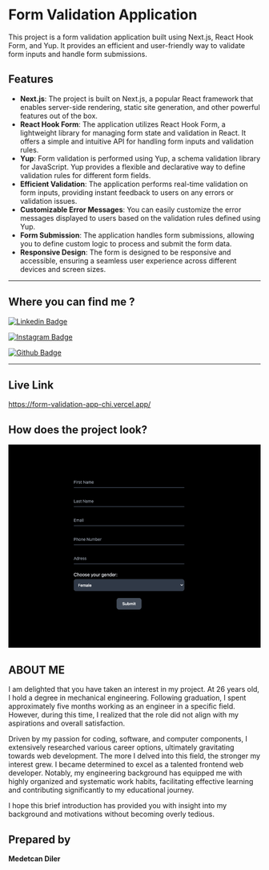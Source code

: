 # Form Validation Application

This project is a form validation application built using Next.js, React Hook Form, and Yup. It provides an efficient and user-friendly way to validate form inputs and handle form submissions.

## Features

- **Next.js**: The project is built on Next.js, a popular React framework that enables server-side rendering, static site generation, and other powerful features out of the box.
- **React Hook Form**: The application utilizes React Hook Form, a lightweight library for managing form state and validation in React. It offers a simple and intuitive API for handling form inputs and validation rules.
- **Yup**: Form validation is performed using Yup, a schema validation library for JavaScript. Yup provides a flexible and declarative way to define validation rules for different form fields.
- **Efficient Validation**: The application performs real-time validation on form inputs, providing instant feedback to users on any errors or validation issues.
- **Customizable Error Messages**: You can easily customize the error messages displayed to users based on the validation rules defined using Yup.
- **Form Submission**: The application handles form submissions, allowing you to define custom logic to process and submit the form data.
- **Responsive Design**: The form is designed to be responsive and accessible, ensuring a seamless user experience across different devices and screen sizes.

---

## Where you can find me ? 

[![Linkedin Badge](https://img.shields.io/badge/LinkedIn-0077B5?style=for-the-badge&logo=linkedin&logoColor=white)](https://www.linkedin.com/in/medetcandiler)

[![Instagram Badge](https://img.shields.io/badge/-Instagram-C13584?style=flat-quare&labelColor=C13584&logo=instagram&logoColor=white&link=link)](https://www.instagram.com/medetdiler/)

[![Github Badge](https://img.shields.io/badge/-Github-000?style=quare&labelColor=000&logo=Github&logoColor=white&link=link)](https://github.com/medetcandiler)

---
## Live Link
https://form-validation-app-chi.vercel.app/
## How does the project look?

![sample-of-my-project](./src/assets/Screen%20Shot%202023-06-08%20at%2021.43.35.png)



## ABOUT ME 
I am delighted that you have taken an interest in my project. At 26 years old, I hold a degree in mechanical engineering. Following graduation, I spent approximately five months working as an engineer in a specific field. However, during this time, I realized that the role did not align with my aspirations and overall satisfaction.

Driven by my passion for coding, software, and computer components, I extensively researched various career options, ultimately gravitating towards web development. The more I delved into this field, the stronger my interest grew. I became determined to excel as a talented frontend web developer. Notably, my engineering background has equipped me with highly organized and systematic work habits, facilitating effective learning and contributing significantly to my educational journey.

I hope this brief introduction has provided you with insight into my background and motivations without becoming overly tedious.

## Prepared by
**Medetcan Diler**

